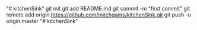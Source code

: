 "# kitchenSink"  git init git add README.md git commit -m "first commit" git remote add origin https://github.com/mitchgams/kitchenSink.git git push -u origin master 
"# kitchenSink" 

